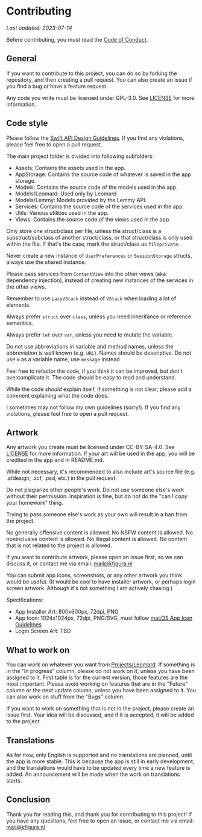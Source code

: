 # Contributing

_Last updated: 2023-07-14_

Befere contributing, you must read the [Code of Conduct](CODE_OF_CONDUCT.md).

## General

If you want to contribute to this project, you can do so by forking the repository, and then creating a pull request. You can also create an issue if you find a bug or have a feature request.

Any code you write must be licensed under GPL-3.0. See [LICENSE](LICENSE.md) for more information.

## Code style

Please follow the [Swift API Design Guidelines](https://swift.org/documentation/api-design-guidelines/). If you find any violations, please feel free to open a pull request.

The main project folder is divided into following subfolders:

- Assets: Contains the assets used in the app.
- AppStorage: Contains the source code of whatever is saved in the app storage.
- Models: Contains the source code of the models used in the app.
- Models/Leomard: Used only by Leomard
- Models/Lemmy: Models provided by the Lemmy API.
- Services: Contains the source code of the services used in the app.
- Utils: Various utilities used in the app.
- Views: Contains the source code of the views used in the app.

Only store one struct/class per file, unless the struct/class is a substruct/subclass of another struct/class, or that struct/class is only used within the file. If that's the case, mark the struct/class as `fileprivate`.

Never create a new instance of `UserPreferences` or `SessionStorage` structs, always use the shared instance.

Please pass services from `ContentView` into the other views (aka: dependency injection), instead of creating new instances of the services in the other views.

Remember to use `LazyVStack` instead of `VStack` when loading a lot of elements.

Always prefer `struct` over `class`, unless you need inheritance or reference semantics.

Always prefer `let` over `var`, unless you need to mutate the variable.

Do not use abbreviations in variable and method names, unless the abbreviation is well known (e.g. `URL`). Names should be descriptive. Do not use `m` as a variable name, use `message` instead

Feel free to refactor the code, if you think it can be improved, but don't overcomplicate it. The code should be easy to read and understand.

While the code should explain itself, if something is not clear, please add a comment explaining what the code does.

I sometimes may not follow my own guidelines (sorry!). If you find any violations, please feel free to open a pull request.

## Artwork

Any artwork you create must be licensed under CC-BY-SA-4.0. See [LICENSE](LICENSE.md) for more information. If your art will be used in the app, you will be credited in the app and in README.md.

While not necessary, it's recommended to also include art's source file (e.g. .afdesign, .xcf, .psd, etc.) in the pull request.

Do not plagiarize other people's work. Do not use someone else's work without their permission. Inspiration is fine, but do not do the "can I copy your homework" thing.

Trying to pass someone else's work as your own will result in a ban from the project.

No generally offensive content is allowed. No NSFW content is allowed. No noninclusive content is allowed. No illegal content is allowed. No content that is not related to the project is allowed.

If you want to contribute artwork, please open an issue first, so we can discuss it, or contact me via email: [mail@kfigura.nl](mail@kfigura.nl)

You can submit app icons, screenshots, or any other artwork you think would be useful. (It would be cool to have installer artwork, or perhaps login screen artwork. Although it's not something I am actively chasing.)

Specifications:
- App Installer Art: 800x600px, 72dpi, PNG
- App Icon: 1024x1024px, 72dpi, PNG/SVG, must follow [macOS App Icon Guidelines](https://developer.apple.com/design/human-interface-guidelines/app-icons)
- Login Screen Art: TBD

## What to work on

You can work on whatever you want from [Projects/Leomard](https://github.com/users/Athlon007/projects/3/views/1). If something is in the "In progress" column, please do not work on it, unless you have been assigned to it. First table is for the current version, those features are the most important. Please avoid working on features that are in the "Future" column or the next update column, unless you have been assigned to it. You can also work on stuff from the "Bugs" column.

If you want to work on something that is not in the project, please create an issue first. Your idea will be discussed, and if it is accepted, it will be added to the project.

## Translations

As for now, only English is supported and no translations are planned, until the app is more stable. This is because the app is still in early development, and the translations would have to be updated every time a new feature is added. An announcement will be made when the work on translations starts.

## Conclusion

Thank you for reading this, and thank you for contributing to this project! If you have any questions, feel free to open an issue, or contact me via email: [mail@kfigura.nl](mail@kfigura.nl)
